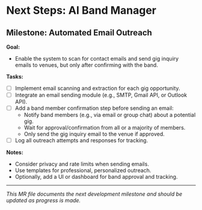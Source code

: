 # Next Steps: AI Band Manager

## Milestone: Automated Email Outreach

**Goal:**
- Enable the system to scan for contact emails and send gig inquiry emails to venues, but only after confirming with the band.

**Tasks:**

- [ ] Implement email scanning and extraction for each gig opportunity.
- [ ] Integrate an email sending module (e.g., SMTP, Gmail API, or Outlook API).
- [ ] Add a band member confirmation step before sending an email:
    - Notify band members (e.g., via email or group chat) about a potential gig.
    - Wait for approval/confirmation from all or a majority of members.
    - Only send the gig inquiry email to the venue if approved.
- [ ] Log all outreach attempts and responses for tracking.

**Notes:**
- Consider privacy and rate limits when sending emails.
- Use templates for professional, personalized outreach.
- Optionally, add a UI or dashboard for band approval and tracking.

---

*This MR file documents the next development milestone and should be updated as progress is made.*
